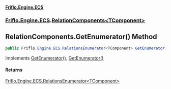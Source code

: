 #### [Friflo.Engine.ECS](index.md 'index')
### [Friflo.Engine.ECS](Friflo.Engine.ECS.md 'Friflo.Engine.ECS').[RelationComponents&lt;TComponent&gt;](RelationComponents_TComponent_.md 'Friflo.Engine.ECS.RelationComponents<TComponent>')

## RelationComponents<TComponent>.GetEnumerator() Method

```csharp
public Friflo.Engine.ECS.RelationsEnumerator<TComponent> GetEnumerator();
```

Implements [GetEnumerator()](https://docs.microsoft.com/en-us/dotnet/api/System.Collections.Generic.IEnumerable-1.GetEnumerator 'System.Collections.Generic.IEnumerable`1.GetEnumerator'), [GetEnumerator()](https://docs.microsoft.com/en-us/dotnet/api/System.Collections.IEnumerable.GetEnumerator 'System.Collections.IEnumerable.GetEnumerator')

#### Returns
[Friflo.Engine.ECS.RelationsEnumerator&lt;](RelationsEnumerator_TComponent_.md 'Friflo.Engine.ECS.RelationsEnumerator<TComponent>')[TComponent](RelationComponents_TComponent_.md#Friflo.Engine.ECS.RelationComponents_TComponent_.TComponent 'Friflo.Engine.ECS.RelationComponents<TComponent>.TComponent')[&gt;](RelationsEnumerator_TComponent_.md 'Friflo.Engine.ECS.RelationsEnumerator<TComponent>')